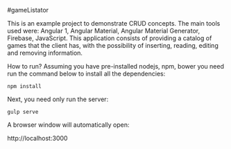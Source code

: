 #gameListator

This is an example project to demonstrate CRUD concepts. The main tools used were: Angular 1, Angular Material, Angular Material Generator, Firebase, JavaScript. This application consists of providing a catalog of games that the client has, with the possibility of inserting, reading, editing and removing information.

How to run?
Assuming you have pre-installed nodejs, npm, bower you need run the command below to install all the dependencies:

	npm install

Next, you need only run the server:

	gulp serve

A browser window will automatically open:

http://localhost:3000
